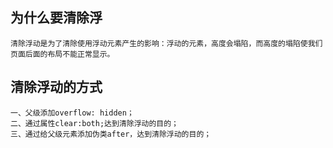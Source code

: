 ## 为什么要清除浮
    清除浮动是为了清除使用浮动元素产生的影响：浮动的元素，高度会塌陷，而高度的塌陷使我们页面后面的布局不能正常显示。

## 清除浮动的方式
    一、父级添加overflow: hidden；
    二、通过属性clear:both;达到清除浮动的目的；
    三、通过给父级元素添加伪类after，达到清除浮动的目的；
